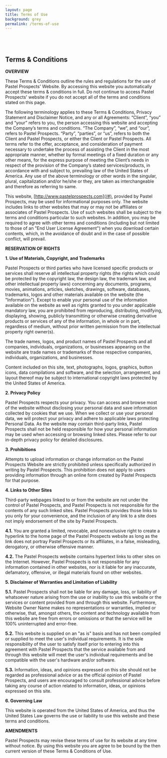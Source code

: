 ```yaml
---
layout: page
title: Terms of Use
background: grey
permalink: /terms-of-use
---
```


<div style="padding-top: 35px;" class="col-lg-12 text-center">
	<h2 class="section-heading text-uppercase">Terms & Conditions</h2>
</div>

**OVERVIEW**

These Terms & Conditions outline the rules and regulations for the use of Pastel Prospects' Website. By accessing this website you automatically accept these terms & conditions in full. Do not continue to access Pastel Prospects' website if you do not accept all of the terms and conditions stated on this page.

The following terminology applies to these Terms & Conditions, Privacy Statement and Disclaimer Notice, and any or all Agreements: “Client”, “you” and “your” refers to you, the person accessing this website and accepting the Company’s terms and conditions. “The Company”, “we”, and “our”, refers to Pastel Prospects. “Party”, “parties”, or “us”, refers to both the Client and Pastel Prospects, or either the Client or Pastel Prospects. All terms refer to the offer, acceptance, and consideration of payment necessary to undertake the process of assisting the Client in the most appropriate manner, whether by formal meetings of a fixed duration or any other means, for the express purpose of meeting the Client’s needs in respect of the provision of the Company’s stated services/products, in accordance with and subject to, prevailing law of the United States of America. Any use of the above terminology or other words in the singular, plural, capitalization and/or he/she or they, are taken as interchangeable and therefore as referring to same.

This website, [http://www.pastelprospects.com](/#), provided by Pastel Prospects, may be used for informational purposes only. The website includes links to other websites that may or may not be affiliates or associates of Pastel Prospects. Use of such websites shall be subject to the terms and conditions particular to such websites. In addition, you may be required to agree with other terms and conditions (including but not limited to those of an "End User License Agreement") when you download certain contents, which, in the avoidance of doubt and in the case of possible conflict, will prevail.

**RESERVATION OF RIGHTS**

**1. Use of Materials, Copyright, and Trademarks**

Pastel Prospects or third parties who have licensed specific products or services shall reserve all intellectual property rights (the rights which could be protected by the copyright law, the design law, the trademark law, and other intellectual property laws) concerning any documents, programs, movies, animations, articles, sketches, drawings, software, databases, trademarks, logos and other materials available on the website (the "Information"). Except to enable your personal use of the information available on the website as well as rights granted to you under applicable mandatory law, you are prohibited from reproducing, distributing, modifying, displaying, showing, publicly transmitting or otherwise creating derivative products or services of any of the information, in whole or in part, regardless of medium, without prior written permission from the intellectual property right owner(s).

The trade names, logos, and product names of Pastel Prospects and all companies, individuals, organizations, or businesses appearing on the website are trade names or trademarks of those respective companies, individuals, organizations, and businesses.

Content included on this site, text, photographs, logos, graphics, button icons, data compilations and software, and the selection, arrangement, and layout thereof may be subject to international copyright laws protected by the United States of America.

**2. Privacy Policy**

Pastel Prospects respects your privacy. You can access and browse most of the website without disclosing your personal data and save information collected by cookies that we use. When we collect or use your personal data, we will protect your privacy and adhere to applicable laws protecting Personal Data. As the website may contain third-party links, Pastel Prospects shall not be held responsible for how your personal information may be used when accessing or browsing linked sites. Please refer to our in-depth privacy policy for detailed disclosures. 

**3. Prohibitions**

Attempts to upload information or change information on the Pastel Prospects Website are strictly prohibited unless specifically authorized in writing by Pastel Prospects. This prohibition does not apply to users providing information through an online form created by Pastel Prospects for that purpose.

**4. Links to Other Sites**

Third-party webpages linked to or from the website are not under the control of Pastel Prospects, and Pastel Prospects is not responsible for the contents of any such linked sites. Pastel Prospects provides those links to you only for your convenience, and the inclusion of any link to a site does not imply endorsement of the site by Pastel Prospects.

**4.1.** You are granted a limited, revocable, and nonexclusive right to create a hyperlink to the home page of the Pastel Prospects website as long as the link does not portray Pastel Prospects or its affiliates, in a false, misleading, derogatory, or otherwise offensive manner.

**4.2.** The Pastel Prospects website contains hypertext links to other sites on the Internet. However, Pastel Prospects is not responsible for any information contained in other websites, nor is it liable for any inaccurate, defamatory, offensive, or illegal materials found on other websites.

**5. Disclaimer of Warranties and Limitation of Liability**

**5.1.** Pastel Prospects shall not be liable for any damage, loss, or liability of whatsoever nature arising from the use or inability to use this website or the services or content provided from and through this website. Furthermore, Website Owner Name makes no representations or warranties, implied or otherwise, that, amongst others, the content and technology available from this website are free from errors or omissions or that the service will be 100% uninterrupted and error-free.

**5.2.** This website is supplied on an "as is" basis and has not been compiled or supplied to meet the user's individual requirements. It is the sole responsibility of the user to satisfy itself prior to entering into this agreement with Pastel Prospects that the service available from and through this website will meet the user's individual requirements and be compatible with the user's hardware and/or software.

**5.3.** Information, ideas, and opinions expressed on this site should not be regarded as professional advice or as the official opinion of Pastel Prospects, and users are encouraged to consult professional advice before taking any course of action related to information, ideas, or opinions expressed on this site.

**6. Governing Law**

This website is operated from the United States of America, and thus the United States Law governs the use or liability to use this website and these terms and conditions.

**AMENDMENTS**

Pastel Prospects may revise these terms of use for its website at any time without notice. By using this website you are agree to be bound by the then current version of these Terms & Conditions of Use.